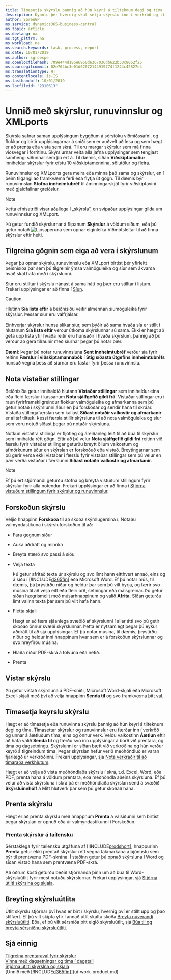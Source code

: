 ```yaml
---
title: Tímasetja skýrslu þannig að hún keyri á tilteknum degi og tíma | Microsoft Docs
description: Kynntu þér hvernig skal setja skýrslu inn í verkröð og tímasetja hana þannig að hún sé unnin á tilteknum degi og tíma.
author: SorenGP
ms.service: dynamics365-business-central
ms.topic: article
ms.devlang: na
ms.tgt_pltfrm: na
ms.workload: na
ms.search.keywords: task, process, report
ms.date: 10/01/2019
ms.author: sgroespe
ms.openlocfilehash: 709e444d185e6950d6367036db622b30c8062f25
ms.sourcegitcommit: 02e704bc3e01d62072144919774f1244c42827e4
ms.translationtype: HT
ms.contentlocale: is-IS
ms.lasthandoff: 10/01/2019
ms.locfileid: "2310613"
---
```

# <a name="working-with-reports-batch-jobs-and-xmlports"></a>Unnið með skýrslur, runuvinnslur og XMLports
Skýrsla safnar saman upplýsingum byggðum á sérstöku viðmiðssafni, og flokkar og birtir upplýsingarnar á sniði sem er auðvelt að lesa og sem hægt er að prenta eða vista sem skrá. Til eru margar skýrslur sem má finna víðsvegar í forritinu. Skýrslurnar veita alla jafna upplýsingar sem tengjast samhengi síðunnar sem þú ert á. Til dæmis, síðan **Viðskiptamaður** inniheldur skýrslur fyrir efstu 10 viðskiptamennina, sölutölur og fleira.

Runuvinnslur og XMLports gera meira eða minna það sama og skýrslur, en í þeim tilgangi að framkvæma ferli eða flytja út gögn. Til dæmis býr runuvinnslan **Stofna innheimtubréf** til áminningarskjöl fyrir viðskiptavini með gjaldfallnar greiðslur.  

> [!NOTE]
> Þetta efnisatriði vísar aðallega í „skýrsla“, en svipaðar upplýsingar gilda um runuvinnslur og XMLport.

Þú getur fundið skýrslurnar á flipanum **Skýrslur** á völdum síðum, eða þú getur notað ![Ljósaperuna sem opnar eiginleika Viðmótsleitar](media/ui-search/search_small.png "Segðu mér hvað þú vilt gera") til að finna skýrslur eftir heiti.

## <a name="specifying-the-data-to-include-in-reports"></a>Tilgreina gögnin sem eiga að vera í skýrslunum
Þegar þú opnar skýrslu, runuvinnslu eða XMLport birtist þér yfirleitt beiðnisíða þar sem þú tilgreinir ýmsa valmöguleika og síur sem ákvarða hvað skal hafa með í skýrslunni.

Síur eru stilltar í skýrslu nánast á sama hátt og þær eru stilltar í listum. Frekari upplýsingar er að finna í [Síun](ui-enter-criteria-filters.md#-filtering).

> [!Caution]
> Hlutinn **Sía lista eftir** á beiðnisíðu veitir almennan síumöguleika fyrir skýrslur. Þessar síur eru valfrjálsar.<br /><br /> Einhverjar skýrslur hunsa slíkar síur, sem þýðir að sama hvaða sía er stillt í hlutanum **Sía lista eftir** verður útkoma skýrslunnar sú sama. Ekki er hægt að gefa upp lista yfir hvaða reitir eru hunsaðir í hvaða skýrslum, þannig að þú verður að gera tilraunir með síurnar þegar þú notar þær.<br /><br />
**Dæmi**: Þegar þú notar runuvinnsluna **Sent innheimtubréf** verður sía fyrir reitinn **Færslur í viðskiptamannabók** í **Stig síðasta útgefins innheimtubréfs** hunsuð vegna þess að síurnar eru fastar fyrir þessa runuvinnslu.

## <a name="SavedSettings"></a>Nota vistaðar stillingar
Beiðnisíða getur innihaldið hlutann **Vistaðar stillingar** sem inniheldur eina eða fleiri færslur í kassanum **Nota sjálfgefið gildi frá**. Vistaðar stillingar eru í raun fyrirframskilgreindur flokkur valmöguleika og afmarkanna sem þú getur notað í skýrslunni áður en þú forskoðar og sendir hana til skráar. Vistaða stillingafærslan sem kallast **Síðast notaðir valkostir og afmarkanir** er alltaf tiltæk. Þessi færsla stillir skýrsluna til að nota valmöguleika og síur sem voru notuð síðast þegar þú notaðir skýrsluna.

Notkun vistaðra stillinga er fljótleg og áreiðanleg leið til að búa til skýrslur sem innihalda rétt gögn. Eftir að þú velur **Nota sjálfgefið gildi frá** reitinn við færslu fyrir vistaðar stillingar geturðu breytt öllum valkostum og afmörkunum áður en skýrslan er forskoðuð eða vistuð. Breytingarnar sem þú gerir verða ekki vistaðar í færslu fyrir vistaðar stillingar sem þú velur en þær verða vistaðar í færslunni **Síðast notaðir valkostir og afmarkanir**.

>[!NOTE]
>Ef þú ert stjórnandi geturðu stofna og breyta vistuðum stillingum fyrir skýrslur fyrir alla notendur. Frekari upplýsingar er að finna í [Stjórna vistuðum stillingum fyrir skýrslur og runuvinnslur](reports-saving-reusing-settings.md).

## <a name="previewing-a-report"></a>Forskoðun skýrslu
Veljið hnappinn **Forskoða** til að skoða skýrslugerðina í. Notaðu valmyndastikuna í skýrsluforskoðun til að:

-   Fara gegnum síður
-   Auka aðdrátt og minnka
-   Breyta stærð svo passi á síðu
-   Velja texta

    Þú getur afritað texta úr skýrslu og svo límt hann eitthvert annað, eins og á síðu í [!INCLUDE[d365fin](includes/d365fin_md.md)] eða Microsoft Word.  Ef þú notar mús, til dæmis, þá þrýstirðu niður og heldur þar sem þú vilt byrja, og færir svo músina til að velja eitt eða fleiri orð, setningar eða málsgreinar. Þú getur síðan hægrismellt með músarhnappinum og valið **Afrita**. Síðan geturðu límt valinn texta þar sem þú vilt hafa hann.
-   Fletta skjali

    Hægt er að færa sjáanlega svæðið af skýrslunni í allar átti svo þú getir skoðað önnur svæði skýrslunnar. Þetta er nytsamlegt þegar þú eykur aðdrátt til að sjá upplýsingar.  Ef þú notar músina, til dæmis, þrýstirðu niður og heldur inni hnappinum hvar sem er á forskoðun skýrslunnar og svo hreyfirðu músina.

-   Hlaða niður PDF-skrá á tölvuna eða netið.
-   Prenta

## <a name="saving-a-report"></a>Vistar skýrslu
Þú getur vistað skýrsluna á PDF-sniði, Microsoft Word-skjali eða Microsoft Excel-skjali með því að velja hnappinn **Senda til** og svo framkvæma þitt val.

## <a name="ScheduleReport"></a> Tímasetja keyrslu skýrslu
Hægt er að tímasetja eða runuvinna skýrslu þannig að hún keyri á tilteknum degi og tíma. Tímasettar skýrslur og runuvinnslur eru færðar inn í verkröð og unnar á áætluðum tíma, eins og önnur verk. Veldu valkostinn **Áætlun** eftir að hafa valið **Senda til** og færðu svo inn upplýsingar á borð við prentara, og tíma og dagsetningu. Skýrslunni er síðan bætt við verkröðina og hún verður keyrð á tilgreindum tíma. Þegar skýrslan hefur verið meðhöndluð er varan fjarlægð úr verkröðinni. Frekari upplýsingar, sjá [Nota verkraðir til að tímaraða verkhlutum](admin-job-queues-schedule-tasks.md).

Hægt er að velja að vista meðhöndlaða skýrslu í skrá, t.d. Excel, Word, eða PDF, prenta hana á völdum prentara, eða meðhöndla aðeins skýrsluna. Ef þú velur að vista skýrsluna í skrá þá er meðhöndlaða skýrslan send á svæðið **Skýrsluinnhólf** á Mitt hlutverk þar sem þú getur skoðað hana.

## <a name="PrintReport"></a>Prenta skýrslu
Hægt er að prenta skýrslu með hnappnum **Prenta** á valsíðunni sem birtist þegar skýrslan er opnuð eða úr valmyndastikunni í Forskoðun.  

### <a name="printing-reports-in-thai"></a>Prenta skýrslur á taílensku
Sérstaklega fyrir taílensku útgáfuna af [!INCLUDE[prodshort](includes/prodshort.md)], hnappurinn **Prenta** getur ekki prentað skýrslur rétt vegna takmarkana á þjónustu sem býr til prentvænu PDF-skrána. Í staðinn getur þú opnað skýrsluna í Word og síðan vistað hana sem prentvæna PDF-skrá.  

Að öðrum kosti geturðu beðið stjórnanda þinn um að búa til Word-skýrsluútlit fyrir mest notuðu skýrslurnar. Frekari upplýsingar, sjá [Stjórna útliti skýrslna og skjala](ui-manage-report-layouts.md).  

## <a name="changing-report-layouts"></a>Breyting skýrsluútlita
Útlit skýrslu stjórnar því hvað er birt í skýrslu, hvernig því er stillt upp og það stílfært. Ef þú vilt skipta yfir í annað útlit skaltu skoða [Breyta núverandi skýrsluútliti](ui-how-change-layout-currently-used-report.md). Eða, ef þú vilt sérsníða þitt eigið skýrsluútlit, sjá [Búa til og breyta sérsniðnu skýrsluútliti](ui-how-create-custom-report-layout.md).

## <a name="see-also"></a>Sjá einnig
[Tilgreina prentaraval fyrir skýrslur](ui-specify-printer-selection-reports.md)  
[Vinna með dagsetningar og tíma í dagatali](ui-enter-date-ranges.md)  
[Stjórna útliti skýrslna og skjala](ui-manage-report-layouts.md)  
[Unnið með [!INCLUDE[d365fin](includes/d365fin_md.md)]](ui-work-product.md)

